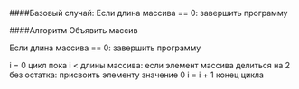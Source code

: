####Базовый случай:
 Если длина массива == 0:
  завершить программу

####Алгоритм
 Объявить массив
 
 Если длина массива == 0:
  завершить программу

 i = 0
 цикл пока i < длины массива:
  если элемент массива делиться на 2 без остатка:
   присвоить элементу значение 0
  i = i + 1
 конец цикла